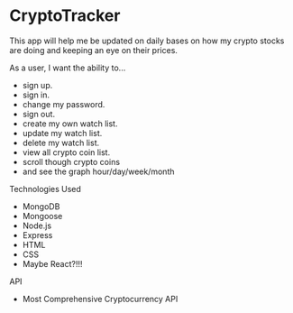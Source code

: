 # CryptoTracker

This app will help me be updated on daily bases on how my crypto stocks are doing and keeping an eye on their prices. 

As a user, I want the ability to... 
  - sign up.
  - sign in. 
  - change my password. 
  - sign out. 
  - create my own watch list. 
  - update my watch list. 
  - delete my watch list. 
  - view all crypto coin list. 
  - scroll though crypto coins
  - and see the graph hour/day/week/month

Technologies Used
  - MongoDB
  - Mongoose
  - Node.js
  - Express
  - HTML
  - CSS
  - Maybe React?!!!

API
  - Most Comprehensive Cryptocurrency API